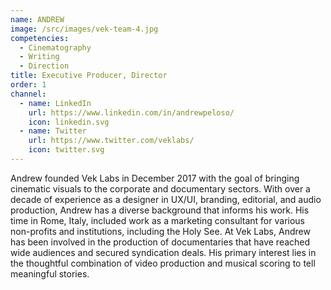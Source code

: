 ```yaml
---
name: ANDREW
image: /src/images/vek-team-4.jpg
competencies:
  - Cinematography
  - Writing
  - Direction
title: Executive Producer, Director
order: 1
channel:
  - name: LinkedIn
    url: https://www.linkedin.com/in/andrewpeloso/
    icon: linkedin.svg
  - name: Twitter
    url: https://www.twitter.com/veklabs/
    icon: twitter.svg
---
```


Andrew founded Vek Labs in December 2017 with the goal of bringing cinematic visuals to the corporate and documentary sectors. With over a decade of experience as a designer in UX/UI, branding, editorial, and audio production, Andrew has a diverse background that informs his work. His time in Rome, Italy, included work as a marketing consultant for various non-profits and institutions, including the Holy See. At Vek Labs, Andrew has been involved in the production of documentaries that have reached wide audiences and secured syndication deals. His primary interest lies in the thoughtful combination of video production and musical scoring to tell meaningful stories.
